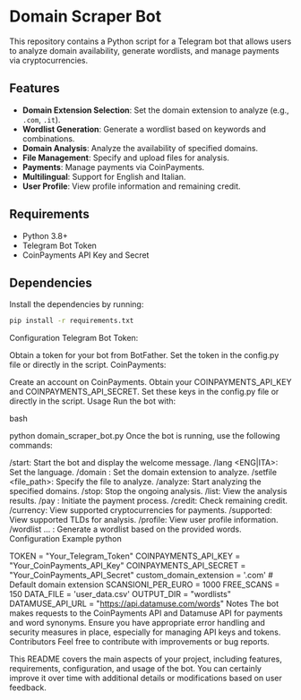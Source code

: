 # Domain Scraper Bot

This repository contains a Python script for a Telegram bot that allows users to analyze domain availability, generate wordlists, and manage payments via cryptocurrencies.

## Features

- **Domain Extension Selection**: Set the domain extension to analyze (e.g., `.com`, `.it`).
- **Wordlist Generation**: Generate a wordlist based on keywords and combinations.
- **Domain Analysis**: Analyze the availability of specified domains.
- **File Management**: Specify and upload files for analysis.
- **Payments**: Manage payments via CoinPayments.
- **Multilingual**: Support for English and Italian.
- **User Profile**: View profile information and remaining credit.

## Requirements

- Python 3.8+
- Telegram Bot Token
- CoinPayments API Key and Secret

## Dependencies

Install the dependencies by running:

```bash
pip install -r requirements.txt
```
Configuration
Telegram Bot Token:

Obtain a token for your bot from BotFather.
Set the token in the config.py file or directly in the script.
CoinPayments:

Create an account on CoinPayments.
Obtain your COINPAYMENTS_API_KEY and COINPAYMENTS_API_SECRET.
Set these keys in the config.py file or directly in the script.
Usage
Run the bot with:

bash

python domain_scraper_bot.py
Once the bot is running, use the following commands:

/start: Start the bot and display the welcome message.
/lang <ENG|ITA>: Set the language.
/domain <extension>: Set the domain extension to analyze.
/setfile <file_path>: Specify the file to analyze.
/analyze: Start analyzing the specified domains.
/stop: Stop the ongoing analysis.
/list: View the analysis results.
/pay <amount> <currency> <email>: Initiate the payment process.
/credit: Check remaining credit.
/currency: View supported cryptocurrencies for payments.
/supported: View supported TLDs for analysis.
/profile: View user profile information.
/wordlist <word1> <word2> ... <wordN>: Generate a wordlist based on the provided words.
Configuration Example
python

TOKEN = "Your_Telegram_Token"
COINPAYMENTS_API_KEY = "Your_CoinPayments_API_Key"
COINPAYMENTS_API_SECRET = "Your_CoinPayments_API_Secret"
custom_domain_extension = '.com'  # Default domain extension
SCANSIONI_PER_EURO = 1000
FREE_SCANS = 150
DATA_FILE = 'user_data.csv'
OUTPUT_DIR = "wordlists"
DATAMUSE_API_URL = "https://api.datamuse.com/words"
Notes
The bot makes requests to the CoinPayments API and Datamuse API for payments and word synonyms.
Ensure you have appropriate error handling and security measures in place, especially for managing API keys and tokens.
Contributors
Feel free to contribute with improvements or bug reports.

This README covers the main aspects of your project, including features, requirements, configuration, and usage of the bot. You can certainly improve it over time with additional details or modifications based on user feedback.
